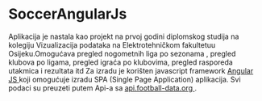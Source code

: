 # SoccerAngularJs
Aplikacija je nastala kao projekt na prvoj godini diplomskog studija  na kolegiju Vizualizacija podataka na Elektrotehničkom fakultetuu Osijeku.Omogućava pregled  nogometnih liga po sezonama , pregled klubova po ligama, pregled igraća po klubovima, pregled rasporeda utakmica i rezultata itd
			Za izradu je korišten javascript framework <a href="https://angularjs.org/" target="_blank">Angular JS </a> koji omogućuje izradu SPA (Single Page Application) aplikacija.  Svi podaci su preuzeti putem Api-a sa <a href="http://api.football-data.org/index" target="_blank"> api.football-data.org </a>. 
	
